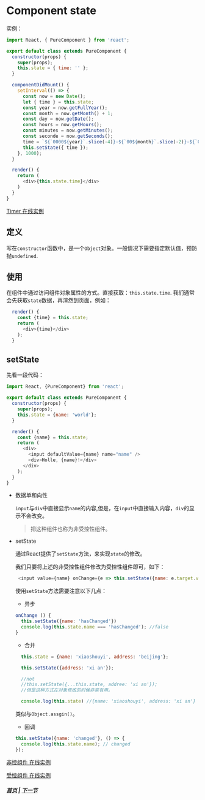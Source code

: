 # Component state

实例：
```js
import React, { PureComponent } from 'react';

export default class extends PureComponent {
  constructor(props) {
    super(props);
    this.state = { time: '' };
  }

  componentDidMount() {
    setInterval(() => {
      const now = new Date();
      let { time } = this.state;
      const year = now.getFullYear();
      const month = now.getMonth() + 1;
      const day = now.getDate();
      const hours = now.getHours();
      const minutes = now.getMinutes();
      const seconde = now.getSeconds();
      time = `${`0000${year}`.slice(-4)}-${`00${month}`.slice(-2)}-${`00${day}`.slice(-2)} ${`00${hours}`.slice(-2)}:${`00${minutes}`.slice(-2)}:${`00${seconde}`.slice(-2)}`
      this.setState({ time });
    }, 1000);
  }

  render() {
    return (
      <div>{this.state.time}</div>
    )
  }
}
```

[Timer 在线实例](https://codesandbox.io/s/o551j5lmry)

## 定义

  写在`constructor`函数中，是一个`Object`对象。一般情况下需要指定默认值，预防抛`undefined`.

## 使用

  在组件中通过访问组件对象属性的方式。直接获取：`this.state.time`.
  我们通常会先获取`state`数据，再渲然到页面，例如：
  ```js
    render() {
      const {time} = this.state;
      return (
        <div>{time}</div>
      );
    }
  ```
## setState

  先看一段代码：

```js
import React, {PureComponent} from 'react';

export default class extends PureComponent {
  constructor(props) {
    super(props);
    this.state = {name: 'world'};
  }

  render() {
    const {name} = this.state;
    return (
      <div>
        <input defaultValue={name} name="name" />
        <div>Holle, {name}!</div>
      </div>
    );
  }
}
```
  * 数据单和向性

     `input`与`div`中直接显示`name`的内容,但是，在`input`中直接输入内容，`div`的显示不会改变。

     > 把这种组件也称为非受控性组件。

  * setState
    
    通过React提供了`setState`方法，来实现`state`的修改。

    我们只要将上述的非受控性组件修改为受控性组件即可，如下：
    ```js
     <input value={name} onChange={e => this.setState({name: e.target.value})} />
    ```
    使用`setState`方法需要注意以下几点：
      
      * 异步
      ```js
      onChange () {
        this.setState({name: 'hasChanged'})
        console.log(this.state.name === 'hasChanged'); //false
      }
      ```

      * 合并
      ```js
        this.state = {name: 'xiaoshouyi', address: 'beijing'};

        this.setState({address: 'xi an'});

        //not
        //this.setState({...this.state, addree: 'xi an'});
        //但是这种方式在对象修改的时候非常有用。

        console.log(this.state) //{name: 'xiaoshouyi', address: 'xi an'}
      ```
      类似与`Object.assgin()`。

      * 回调
      ```js
      this.setState({name: 'changed'}, () => {
        console.log(this.state.name); // changed
      });
      ```
[非控组件 在线实例](https://codesandbox.io/s/0y658350z0)

[受控组件 在线实例](https://codesandbox.io/s/3yjkno9o3q)

##### [首页](../../README.md) | [下一节](./02.md) 